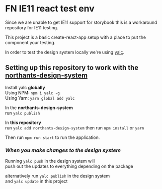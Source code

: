 # FN IE11 react test env


Since we are unable to get IE11 support for storybook this is a workaround repository for IE11 testing.

This project is a basic create-react-app setup with a place to put the component your testing.

In order to test the design system locally we're using [yalc](https://www.npmjs.com/package/yalc).


## Setting up this repository to work with the [northants-design-system](https://github.com/FutureNorthants/northants-design-system)

Install yalc **globally**    
Using NPM: `npm i yalc -g`  
Using Yarn: `yarn global add yalc`  

In the **northants-design-system**  
run `yalc publish`

In **this repository**  
run `yalc add northants-design-system` then run `npm install` or `yarn`

Then run `npm run start` to run the application.




### *When you make changes to the design system* 

Running `yalc push` in the design system will   
push out the updates to everything depending on the package

alternatively run `yalc publish` in the design system  
and `yalc update` in this project

